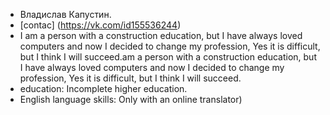 * Владислав Капустин.
* [contac] (https://vk.com/id155536244)
*  I am a person with a construction education, but I have always loved computers and now I decided to change my profession, 
    Yes it is difficult, but I think I will succeed.am a person with a construction education, but I have always loved computers and now I decided to change my profession, 
    Yes it is difficult, but I think I will succeed.
* education: Incomplete higher education.
* English language skills: Only with an online translator)
